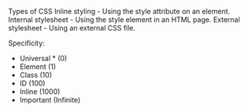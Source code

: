 Types of CSS
Inline styling - Using the style attribute on an element.
Internal stylesheet - Using the style element in an HTML page.
External stylesheet - Using an external CSS file.

Specificity:
- Universal * (0)
- Element (1)
- Class (10)
- ID (100)
- Inline (1000)
- Important (Infinite)